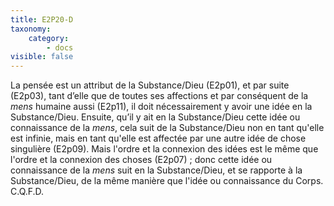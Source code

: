 ```yaml
---
title: E2P20-D
taxonomy:
    category:
        - docs
visible: false
---
```


La pensée est un attribut de la Substance/Dieu (E2p01), et par suite (E2p03), tant d’elle que de toutes ses affections et par conséquent de la _mens_ humaine aussi (E2p11), il doit nécessairement y avoir une idée en la Substance/Dieu. 
Ensuite, qu’il y ait en la Substance/Dieu cette idée ou connaissance de la _mens_, cela suit de la Substance/Dieu non en tant qu'elle est infinie, mais en tant qu'elle est affectée par une autre idée de chose singulière (E2p09). Mais l'ordre et la connexion des idées est le même que l'ordre et la connexion des choses (E2p07) ; donc cette idée ou connaissance de la _mens_ suit en la Substance/Dieu, et se rapporte à la Substance/Dieu, de la même manière que l'idée ou connaissance du Corps. C.Q.F.D.
